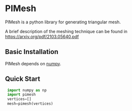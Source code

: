 # PIMesh

 PIMesh is a python library for generating triangular mesh.

 A brief description of the meshing technique can be found in https://arxiv.org/pdf/2103.05640.pdf

 ## Basic Installation

 PIMesh depends on [numpy](http://www.numpy.org/). 

 ## Quick Start
```python
 import numpy as np
 import pimesh
 vertices=[]
 mesh=pimesh(vertices)
``` 


